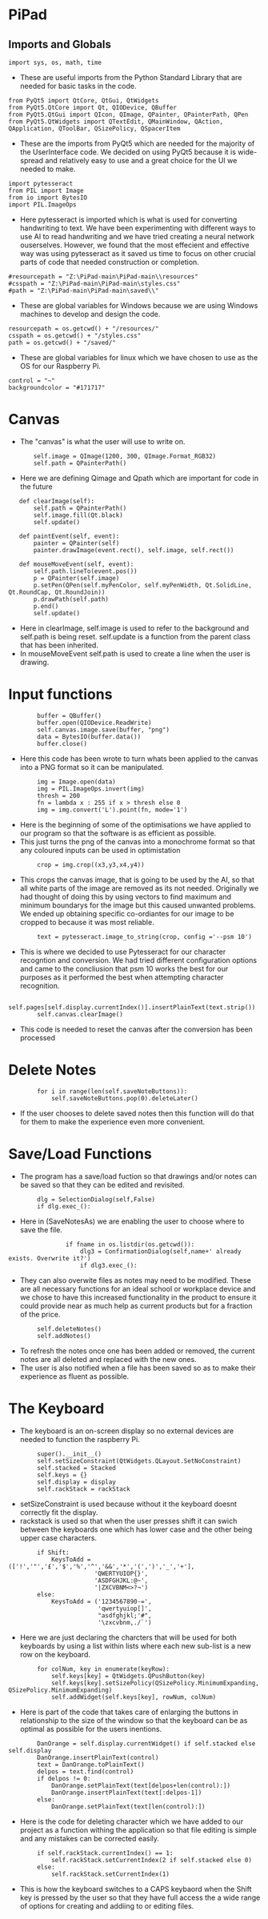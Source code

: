 # PiPad

## Imports and Globals
```
import sys, os, math, time
```
 - These are useful imports from the Python Standard Library that are needed for basic tasks in the code.
 
```
from PyQt5 import QtCore, QtGui, QtWidgets
from PyQt5.QtCore import Qt, QIODevice, QBuffer
from PyQt5.QtGui import QIcon, QImage, QPainter, QPainterPath, QPen
from PyQt5.QtWidgets import QTextEdit, QMainWindow, QAction, QApplication, QToolBar, QSizePolicy, QSpacerItem
```
 - These are the imports from PyQt5 which are needed for the majority of the UserInterface code. We decided on using PyQt5 because it is wide-spread and relatively easy to use and a great choice for the UI we needed to make.

```
import pytesseract
from PIL import Image
from io import BytesIO
import PIL.ImageOps
```
 - Here pytesseract is imported which is what is used for converting handwriting to text. We have been experimenting with different ways to use AI to read handwriting and we have tried creating a neural network ouserselves. However, we found that the most effecient and effective way was using pytesseract as it saved us time to focus on other crucial parts of code that needed construction or completion.
```
#resourcepath = "Z:\PiPad-main\PiPad-main\\resources"
#csspath = "Z:\PiPad-main\PiPad-main\styles.css"
#path = "Z:\PiPad-main\PiPad-main\saved\\"
```
 - These are global variables for Windows because we are using Windows machines to develop and design the code.

```
resourcepath = os.getcwd() + "/resources/"
csspath = os.getcwd() + "/styles.css"
path = os.getcwd() + "/saved/"
```
 - These are global variables for linux which we have chosen to use as the OS for our Raspberry Pi.
 
```
control = "~"
backgroundcolor = "#171717"
```
# Canvas
 - The "canvas" is what the user will use to write on.
 
 ```
        self.image = QImage(1200, 300, QImage.Format_RGB32)
        self.path = QPainterPath()
 ```
 - Here we are defining Qimage and Qpath which are important for code in the future
 ```
    def clearImage(self):
        self.path = QPainterPath()
        self.image.fill(Qt.black)
        self.update()

    def paintEvent(self, event):
        painter = QPainter(self)
        painter.drawImage(event.rect(), self.image, self.rect())
        
    def mouseMoveEvent(self, event):
        self.path.lineTo(event.pos())
        p = QPainter(self.image)
        p.setPen(QPen(self.myPenColor, self.myPenWidth, Qt.SolidLine, Qt.RoundCap, Qt.RoundJoin))
        p.drawPath(self.path)
        p.end()
        self.update()
```
- Here in clearImage, self.image is used to refer to the background and self.path is being reset. self.update is a function from the parent class that has been inherited.
- In mouseMoveEvent self.path is used to create a line when the user is drawing.
# Input functions
```
        buffer = QBuffer()
        buffer.open(QIODevice.ReadWrite)
        self.canvas.image.save(buffer, "png")
        data = BytesIO(buffer.data())
        buffer.close()
```
- Here this code has been wrote to turn whats been applied to the canvas into a PNG format so it can be manipulated.
```
        img = Image.open(data)
        img = PIL.ImageOps.invert(img)
        thresh = 200
        fn = lambda x : 255 if x > thresh else 0
        img = img.convert('L').point(fn, mode='1')
```
- Here is the beginning of some of the optimisations we have applied to our program so that the software is as efficient as possible.
- This just turns the png of the canvas into a monochrome format so that any coloured inputs can be used in optimistation
```
        crop = img.crop((x3,y3,x4,y4))
```
- This crops the canvas image, that is going to be used by the AI, so that all white parts of the image are removed as its not needed. Originally we had thought of doing this by using vectors to find maximum and minimum boundarys for the image but this caused unwanted problems. We ended up obtaining specific co-ordiantes for our image to be cropped to because it was most reliable.
```
        text = pytesseract.image_to_string(crop, config ='--psm 10')
```
- This is where we decided to use Pytesseract for our character recogntion and conversion. We had tried different configuration options and came to the concliusion that psm 10 works the best for our purposes as it performed the best when attempting character recognition.
```
        self.pages[self.display.currentIndex()].insertPlainText(text.strip())
        self.canvas.clearImage()
```
- This code is needed to reset the canvas after the conversion has been processed
# Delete Notes
```
        for i in range(len(self.saveNoteButtons)):
            self.saveNoteButtons.pop(0).deleteLater()
```
- If the user chooses to delete saved notes then this function will do that for them to make the experience even more convenient.
# Save/Load Functions
- The program has a save/load fuction so that drawings and/or notes can be saved so that they can be edited and revisited.
```
        dlg = SelectionDialog(self,False)
        if dlg.exec_():
```
- Here in (SaveNotesAs) we are enabling the user to choose where to save the file.
```
                if fname in os.listdir(os.getcwd()):
                    dlg3 = ConfirmationDialog(self,name+' already exists. Overwrite it?')
                    if dlg3.exec_():
```
- They can also overwite files as notes may need to be modified. These are all necessary functions for an ideal school or workplace device and we chose to have this increased functionality in the product to ensure it could provide near as much help as current products but for a fraction of the price.
```
        self.deleteNotes()
        self.addNotes()
```
- To refresh the notes once one has been added or removed, the current notes are all deleted and replaced with the new ones.
- The user is also notified when a file has been saved so as to make their experience as fluent as possible.
# The Keyboard
- The keyboard is an on-screen display so no external devices are needed to function the raspberry Pi.
```
        super().__init__()
        self.setSizeConstraint(QtWidgets.QLayout.SetNoConstraint)
        self.stacked = Stacked
        self.keys = {}
        self.display = display
        self.rackStack = rackStack
```
 - setSizeConstraint is used because without it the keyboard doesnt correctly fit the display.
 - rackstack is used so that when the user presses shift it can swich between the keyboards one which has lower case and the other being upper case characters.
```
        if Shift:
            KeysToAdd = (['!','"','£','$','%','^','&&','*','(',')','_','+'],
                        'QWERTYUIOP{}',
                        'ASDFGHJKL:@~',
                        '|ZXCVBNM<>?¬')
        else:
            KeysToAdd = ('1234567890-=',
                         'qwertyuiop[]',
                         "asdfghjkl;'#",
                         '\zxcvbnm,./`')
```
- Here we are just declaring the charcters that will be used for both keyboards by using a list within lists where each new sub-list is a new row on the keyboard.
```
        for colNum, key in enumerate(keyRow):
            self.keys[key] = QtWidgets.QPushButton(key)
            self.keys[key].setSizePolicy(QSizePolicy.MinimumExpanding, QSizePolicy.MinimumExpanding)
            self.addWidget(self.keys[key], rowNum, colNum)
```
- Here is part of the code that takes care of enlarging the buttons in relationship to the size of the window so that the keyboard can be as optimal as possible for the users inentions.
```
        DanOrange = self.display.currentWidget() if self.stacked else self.display
        DanOrange.insertPlainText(control)
        text = DanOrange.toPlainText()
        delpos = text.find(control)
        if delpos != 0:
            DanOrange.setPlainText(text[delpos+len(control):])
            DanOrange.insertPlainText(text[:delpos-1])
        else:
            DanOrange.setPlainText(text[len(control):])
```
- Here is the code for deleting character which we have added to our project as a function withing the application so that file editing is simple and any mistakes can be corrected easily.
```
        if self.rackStack.currentIndex() == 1:
            self.rackStack.setCurrentIndex(2 if self.stacked else 0)
        else:
            self.rackStack.setCurrentIndex(1)
```
- This is how the keyboard switches to a CAPS keybaord when the Shift key is pressed by the user so that they have full access the a wide range of options for creating and addiing to or editing files.
